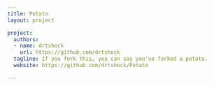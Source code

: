 ```yaml
---
title: Potato
layout: project

project:
  authors:
  - name: drtshock
    url: https://github.com/drtshock
  tagline: If you fork this, you can say you've forked a potato.
  website: https://github.com/drtshock/Potato

---
```

